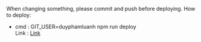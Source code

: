 When changing something, please commit and push before deploying.
How to deploy:
- cmd : GIT_USER=duyphamluanh npm run deploy  
Link : [Link](https://duyphamluanh.github.io/docusaurus-git-pages/)
